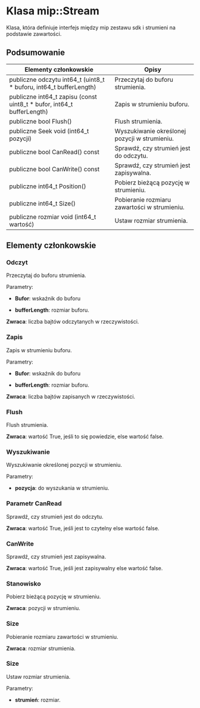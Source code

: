 # <a name="class-mipstream"></a>Klasa mip::Stream 
Klasa, która definiuje interfejs między mip zestawu sdk i strumieni na podstawie zawartości.
  
## <a name="summary"></a>Podsumowanie
 Elementy członkowskie                        | Opisy                                
--------------------------------|---------------------------------------------
 publiczne odczytu int64_t (uint8_t * buforu, int64_t bufferLength)  |  Przeczytaj do buforu strumienia.
 publiczne int64_t zapisu (const uint8_t * bufor, int64_t bufferLength)  |  Zapis w strumieniu buforu.
 publiczne bool Flush()  |  Flush strumienia.
 publiczne Seek void (int64_t pozycji)  |  Wyszukiwanie określonej pozycji w strumieniu.
 publiczne bool CanRead() const  |  Sprawdź, czy strumień jest do odczytu.
 publiczne bool CanWrite() const  |  Sprawdź, czy strumień jest zapisywalna.
 publiczne int64_t Position()  |  Pobierz bieżącą pozycję w strumieniu.
 publiczne int64_t Size()  |  Pobieranie rozmiaru zawartości w strumieniu.
 publiczne rozmiar void (int64_t wartość)  |  Ustaw rozmiar strumienia.
  
## <a name="members"></a>Elementy członkowskie
  
### <a name="read"></a>Odczyt
Przeczytaj do buforu strumienia.

Parametry:  
* **Bufor**: wskaźnik do buforu 


* **bufferLength**: rozmiar buforu. 



  
**Zwraca**: liczba bajtów odczytanych w rzeczywistości.
  
### <a name="write"></a>Zapis
Zapis w strumieniu buforu.

Parametry:  
* **Bufor**: wskaźnik do buforu 


* **bufferLength**: rozmiar buforu. 



  
**Zwraca**: liczba bajtów zapisanych w rzeczywistości.
  
### <a name="flush"></a>Flush
Flush strumienia.

  
**Zwraca**: wartość True, jeśli to się powiedzie, else wartość false.
  
### <a name="seek"></a>Wyszukiwanie
Wyszukiwanie określonej pozycji w strumieniu.

Parametry:  
* **pozycja**: do wyszukania w strumieniu.


  
### <a name="canread"></a>Parametr CanRead
Sprawdź, czy strumień jest do odczytu.

  
**Zwraca**: wartość True, jeśli jest to czytelny else wartość false.
  
### <a name="canwrite"></a>CanWrite
Sprawdź, czy strumień jest zapisywalna.

  
**Zwraca**: wartość True, jeśli jest zapisywalny else wartość false.
  
### <a name="position"></a>Stanowisko
Pobierz bieżącą pozycję w strumieniu.

  
**Zwraca**: pozycji w strumieniu.
  
### <a name="size"></a>Size
Pobieranie rozmiaru zawartości w strumieniu.

  
**Zwraca**: rozmiar strumienia.
  
### <a name="size"></a>Size
Ustaw rozmiar strumienia.

Parametry:  
* **strumień**: rozmiar.

